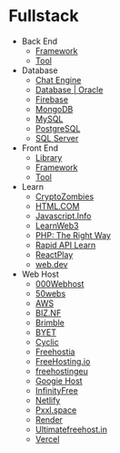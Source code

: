 # Fullstack

- Back End
  - [Framework](./BackEnd/Framework.md)
  - [Tool](./BackEnd/Tool.md)
- Database
  - [Chat Engine](https://chatengine.io/)
  - [Database | Oracle](https://www.oracle.com/database/)
  - [Firebase](https://console.firebase.google.com/u/0/)
  - [MongoDB](https://account.mongodb.com/account/login?signedOut=true)
  - [MySQL](https://www.mysql.com/)
  - [PostgreSQL](https://www.postgresql.org/)
  - [SQL Server](https://www.microsoft.com/en-us/sql-server/sql-server-downloads)
- Front End
  - [Library](./FrontEnd/Library.md)
  - [Framework](./FrontEnd/Framework.md)
  - [Tool](./FrontEnd/Tool.md)
- Learn
  - [CryptoZombies](https://cryptozombies.io/)
  - [HTML.COM](https://html.com/)
  - [Javascript.Info](https://javascript.info/)
  - [LearnWeb3](https://learnweb3.io/)
  - [PHP: The Right Way](https://phptherightway.com/)
  - [Rapid API Learn](https://rapidapi.com/learn)
  - [ReactPlay](https://reactplay.io/)
  - [web.dev](https://web.dev/?hl=vi)
- Web Host
  - [000Webhost](https://vn.000webhost.com/)
  - [50webs](https://www.50webs.com/)
  - [AWS](https://aws.amazon.com/vi/free/?trk=f42fef03-b1e6-4841-b001-c44b4eccaf41&sc_channel=ps&ef_id=Cj0KCQjw4vKpBhCZARIsAOKHoWSjbQhgm64pVZH9sjpFvFqW5c1LpyT7836iCZFFQ09qJGMiD45eBx0aAveYEALw_wcB:G:s&s_kwcid=AL!4422!3!637354294245!e!!g!!aws%20free%20tier!19044205571!139090166770&all-free-tier.sort-by=item.additionalFields.SortRank&all-free-tier.sort-order=asc&awsf.Free%20Tier%20Types=*all&awsf.Free%20Tier%20Categories=*all)
  - [BIZ.NF](https://www.biz.nf/)
  - [Brimble](https://brimble.io/)
  - [BYET](https://byet.host/)
  - [Cyclic](https://www.cyclic.sh/)
  - [Freehostia](https://www.freehostia.com/)
  - [FreeHosting.io](https://www.freehosting.io/)
  - [freehostingeu](https://www.freehostingeu.com/)
  - [Googie Host](https://googiehost.com/)
  - [InfinityFree](https://www.infinityfree.com/)
  - [Netlify](https://www.netlify.com/)
  - [Pxxl.space](https://pxxl.space/)
  - [Render](https://render.com/)
  - [Ultimatefreehost.in](https://www.ultimatefreehost.in/)
  - [Vercel](https://vercel.com/)
